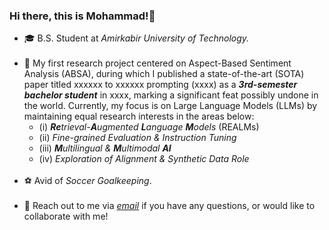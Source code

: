 ### Hi there, this is Mohammad!👋
<ul>
<li> 🎓 B.S. Student at <i>Amirkabir University of Technology.</i><br><br>
<li> 🔭 My first research project centered on Aspect-Based Sentiment Analysis (ABSA), during which I published a state-of-the-art (SOTA) paper titled xxxxxx to xxxxxx prompting (xxxx) as a <b><i>3rd-semester bachelor student</i></b> in xxxx, marking a significant feat possibly undone in the world. Currently, my focus is on Large Language Models (LLMs) by maintaining equal research interests in the areas below:<br>
<ul>
<li> (i) <i><b>Re</b>trieval-<b>A</b>ugmented <b>L</b>anguage <b>M</b>odels</i> (REALMs)</li>
<li> (ii) <i>Fine-grained Evaluation & Instruction Tuning</i><br>
<li> (iii) <i><b>M</b>ultilingual & <b>M</b>ultimodal <b>AI</b></i><br>
<li> (iv) <i>Exploration of Alignment & Synthetic Data Role</i>
</ul>
<br>
<li> ⚽ Avid of <i>Soccer Goalkeeping</i>.<br><br>
<li> 💬 Reach out to me via <a href="mailto:mghiasvandm1@gmail.com"><i> email</i></a> if you have any questions, or would like to collaborate with me!
</ul>
